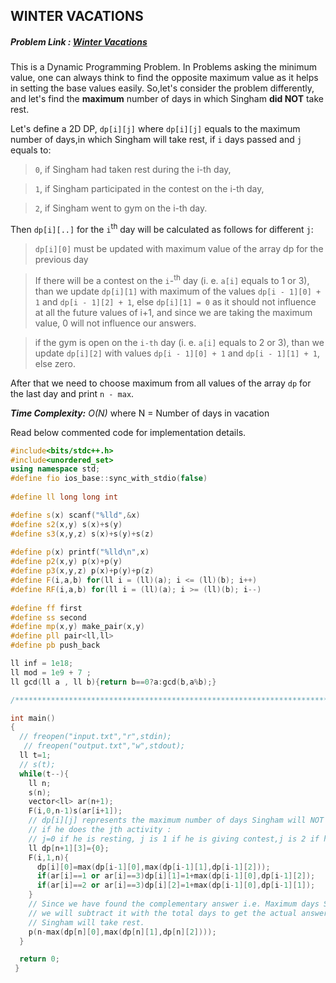 ## WINTER VACATIONS
##### Problem Link : [Winter Vacations](https://hack.codingblocks.com/contests/c/1001/1185)  
 
This is a Dynamic Programming Problem.
In Problems asking the minimum value, one can always think to find the opposite maximum value as it helps in setting the base values easily. So,let's consider the problem differently, and let's find the **maximum** number of days in which Singham **did NOT** take rest.

Let's define a 2D DP, `dp[i][j]` where `dp[i][j]` equals to the maximum number of days,in which Singham will take rest, if `i` days passed and `j` equals to:
>`0`, if Singham had taken rest during the i-th day, 

>`1`, if Singham participated in the contest on the i-th day, 

>`2`, if Singham went to gym on the i-th day. 

Then `dp[i][..]` for the `i`<sup>th</sup> day will be calculated as follows for different `j`:

> `dp[i][0]` must be updated with maximum value of the array dp for the previous day

> If there will be a contest on the `i`-<sup>th</sup> day (i. e. `a[i]` equals to 1 or 3), than we update `dp[i][1]` with maximum of the values `dp[i - 1][0] + 1` and `dp[i - 1][2] + 1`, else `dp[i][1] = 0` as it should not influence at all the future values of i+1, and since we are taking the maximum value, 0 will not influence our answers.

> if the gym is open on the `i-th` day (i. e. `a[i]` equals to 2 or 3), than we update `dp[i][2]` with values `dp[i - 1][0] + 1` and `dp[i - 1][1] + 1`, else zero.

After that we need to choose maximum from all values of the array `dp` for the last day and print `n - max`.

_**Time Complexity:** O(N)_ where N = Number of days in vacation

Read below commented code for implementation details.
```C++
#include<bits/stdc++.h>
#include<unordered_set>
using namespace std;
#define fio ios_base::sync_with_stdio(false)
 
#define ll long long int

#define s(x) scanf("%lld",&x)
#define s2(x,y) s(x)+s(y)
#define s3(x,y,z) s(x)+s(y)+s(z)
 
#define p(x) printf("%lld\n",x)
#define p2(x,y) p(x)+p(y)
#define p3(x,y,z) p(x)+p(y)+p(z)
#define F(i,a,b) for(ll i = (ll)(a); i <= (ll)(b); i++)
#define RF(i,a,b) for(ll i = (ll)(a); i >= (ll)(b); i--)
 
#define ff first
#define ss second
#define mp(x,y) make_pair(x,y)
#define pll pair<ll,ll>
#define pb push_back

ll inf = 1e18;
ll mod = 1e9 + 7 ;
ll gcd(ll a , ll b){return b==0?a:gcd(b,a%b);}

/****************************************************************************/

int main()
{
  // freopen("input.txt","r",stdin);
   // freopen("output.txt","w",stdout);
  ll t=1;
  // s(t);
  while(t--){
    ll n;
    s(n);
    vector<ll> ar(n+1);
    F(i,0,n-1)s(ar[i+1]);
    // dp[i][j] represents the maximum number of days Singham will NOT take rest till ith day 
    // if he does the jth activity :
    // j=0 if he is resting, j is 1 if he is giving contest,j is 2 if he is gymming .
    ll dp[n+1][3]={0};
    F(i,1,n){
      dp[i][0]=max(dp[i-1][0],max(dp[i-1][1],dp[i-1][2]));
      if(ar[i]==1 or ar[i]==3)dp[i][1]=1+max(dp[i-1][0],dp[i-1][2]);
      if(ar[i]==2 or ar[i]==3)dp[i][2]=1+max(dp[i-1][0],dp[i-1][1]);
    }
    // Since we have found the complementary answer i.e. Maximum days Singham will not take rest,
    // we will subtract it with the total days to get the actual answer,i.e. Minimum days when 
    // Singham will take rest.
    p(n-max(dp[n][0],max(dp[n][1],dp[n][2])));
  }

  return 0;
 }
```
